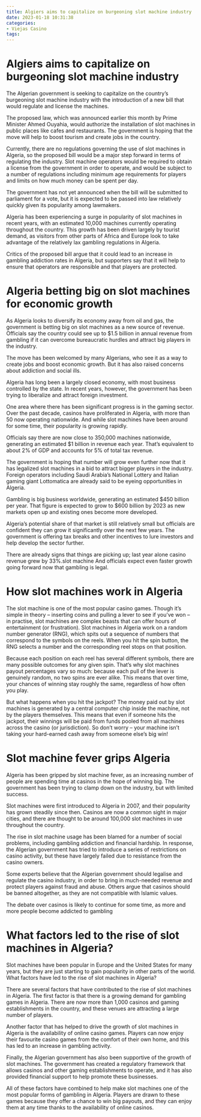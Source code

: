 ```yaml
---
title: Algiers aims to capitalize on burgeoning slot machine industry 
date: 2023-01-18 10:31:38
categories:
- Viejas Casino
tags:
---
```



#  Algiers aims to capitalize on burgeoning slot machine industry 

The Algerian government is seeking to capitalize on the country’s burgeoning slot machine industry with the introduction of a new bill that would regulate and license the machines.

The proposed law, which was announced earlier this month by Prime Minister Ahmed Ouyahia, would authorize the installation of slot machines in public places like cafes and restaurants. The government is hoping that the move will help to boost tourism and create jobs in the country.

Currently, there are no regulations governing the use of slot machines in Algeria, so the proposed bill would be a major step forward in terms of regulating the industry. Slot machine operators would be required to obtain a license from the government in order to operate, and would be subject to a number of regulations including minimum age requirements for players and limits on how much money can be spent per day.

The government has not yet announced when the bill will be submitted to parliament for a vote, but it is expected to be passed into law relatively quickly given its popularity among lawmakers.

Algeria has been experiencing a surge in popularity of slot machines in recent years, with an estimated 10,000 machines currently operating throughout the country. This growth has been driven largely by tourist demand, as visitors from other parts of Africa and Europe look to take advantage of the relatively lax gambling regulations in Algeria.

Critics of the proposed bill argue that it could lead to an increase in gambling addiction rates in Algeria, but supporters say that it will help to ensure that operators are responsible and that players are protected.

#  Algeria betting big on slot machines for economic growth 

As Algeria looks to diversify its economy away from oil and gas, the government is betting big on slot machines as a new source of revenue. Officials say the country could see up to $1.5 billion in annual revenue from gambling if it can overcome bureaucratic hurdles and attract big players in the industry.

The move has been welcomed by many Algerians, who see it as a way to create jobs and boost economic growth. But it has also raised concerns about addiction and social ills.

Algeria has long been a largely closed economy, with most business controlled by the state. In recent years, however, the government has been trying to liberalize and attract foreign investment.

One area where there has been significant progress is in the gaming sector. Over the past decade, casinos have proliferated in Algeria, with more than 50 now operating nationwide. And while slot machines have been around for some time, their popularity is growing rapidly.

Officials say there are now close to 350,000 machines nationwide, generating an estimated $1 billion in revenue each year. That’s equivalent to about 2% of GDP and accounts for 5% of total tax revenue.

The government is hoping that number will grow even further now that it has legalized slot machines in a bid to attract bigger players in the industry. Foreign operators including Saudi Arabia’s National Lottery and Italian gaming giant Lottomatica are already said to be eyeing opportunities in Algeria.

Gambling is big business worldwide, generating an estimated $450 billion per year. That figure is expected to grow to $600 billion by 2023 as new markets open up and existing ones become more developed.

Algeria’s potential share of that market is still relatively small but officials are confident they can grow it significantly over the next few years. The government is offering tax breaks and other incentives to lure investors and help develop the sector further.

There are already signs that things are picking up; last year alone casino revenue grew by 33%.slot machine And officials expect even faster growth going forward now that gambling is legal.

#  How slot machines work in Algeria 

The slot machine is one of the most popular casino games. Though it’s simple in theory – inserting coins and pulling a lever to see if you’ve won – in practise, slot machines are complex beasts that can offer hours of entertainment (or frustration). Slot machines in Algeria work on a random number generator (RNG), which spits out a sequence of numbers that correspond to the symbols on the reels. When you hit the spin button, the RNG selects a number and the corresponding reel stops on that position.

Because each position on each reel has several different symbols, there are many possible outcomes for any given spin. That’s why slot machines payout percentages vary so much: because each pull of the lever is genuinely random, no two spins are ever alike. This means that over time, your chances of winning stay roughly the same, regardless of how often you play.

But what happens when you hit the jackpot? The money paid out by slot machines is generated by a central computer chip inside the machine, not by the players themselves. This means that even if someone hits the jackpot, their winnings will be paid from funds pooled from all machines across the casino (or jurisdiction). So don’t worry – your machine isn’t taking your hard-earned cash away from someone else’s big win!

#  Slot machine fever grips Algeria 

Algeria has been gripped by slot machine fever, as an increasing number of people are spending time at casinos in the hope of winning big. The government has been trying to clamp down on the industry, but with limited success.

Slot machines were first introduced to Algeria in 2007, and their popularity has grown steadily since then. Casinos are now a common sight in major cities, and there are thought to be around 100,000 slot machines in use throughout the country.

The rise in slot machine usage has been blamed for a number of social problems, including gambling addiction and financial hardship. In response, the Algerian government has tried to introduce a series of restrictions on casino activity, but these have largely failed due to resistance from the casino owners.

Some experts believe that the Algerian government should legalise and regulate the casino industry, in order to bring in much-needed revenue and protect players against fraud and abuse. Others argue that casinos should be banned altogether, as they are not compatible with Islamic values.

The debate over casinos is likely to continue for some time, as more and more people become addicted to gambling

#  What factors led to the rise of slot machines in Algeria?

Slot machines have been popular in Europe and the United States for many years, but they are just starting to gain popularity in other parts of the world. What factors have led to the rise of slot machines in Algeria?

There are several factors that have contributed to the rise of slot machines in Algeria. The first factor is that there is a growing demand for gambling games in Algeria. There are now more than 1,000 casinos and gaming establishments in the country, and these venues are attracting a large number of players.

Another factor that has helped to drive the growth of slot machines in Algeria is the availability of online casino games. Players can now enjoy their favourite casino games from the comfort of their own home, and this has led to an increase in gambling activity.

Finally, the Algerian government has also been supportive of the growth of slot machines. The government has created a regulatory framework that allows casinos and other gaming establishments to operate, and it has also provided financial support to help promote these businesses.

All of these factors have combined to help make slot machines one of the most popular forms of gambling in Algeria. Players are drawn to these games because they offer a chance to win big payouts, and they can enjoy them at any time thanks to the availability of online casinos.